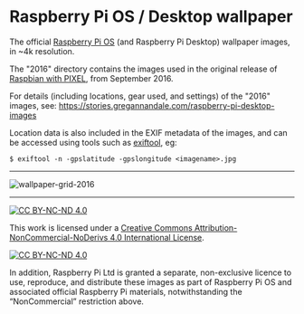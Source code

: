 # Raspberry Pi OS / Desktop wallpaper

The official [Raspberry Pi OS](https://www.raspberrypi.com/software/operating-systems/) (and Raspberry Pi Desktop) wallpaper images, in ~4k resolution.

The "2016" directory contains the images used in the original release of [Raspbian with PIXEL](https://www.raspberrypi.com/news/introducing-pixel/), from September 2016.

For details (including locations, gear used, and settings) of the "2016" images, see: https://stories.gregannandale.com/raspberry-pi-desktop-images

Location data is also included in the EXIF metadata of the images, and can be accessed using tools such as [exiftool](https://exiftool.org/), eg:

```
$ exiftool -n -gpslatitude -gpslongitude <imagename>.jpg
```

***

![wallpaper-grid-2016](https://github.com/user-attachments/assets/4a0e2a4c-5147-4a59-abad-ca46f38f374d)

***

[![CC BY-NC-ND 4.0][cc-by-nc-nd-shield]][cc-by-nc-nd]

This work is licensed under a
[Creative Commons Attribution-NonCommercial-NoDerivs 4.0 International License][cc-by-nc-nd].

[![CC BY-NC-ND 4.0][cc-by-nc-nd-image]][cc-by-nc-nd]

[cc-by-nc-nd]: http://creativecommons.org/licenses/by-nc-nd/4.0/
[cc-by-nc-nd-image]: https://licensebuttons.net/l/by-nc-nd/4.0/88x31.png
[cc-by-nc-nd-shield]: https://img.shields.io/badge/License-CC%20BY--NC--ND%204.0-lightgrey.svg

In addition, Raspberry Pi Ltd is granted a separate, non-exclusive licence to use, reproduce, and distribute these images as part of Raspberry Pi OS and associated official Raspberry Pi materials, notwithstanding the “NonCommercial” restriction above.
